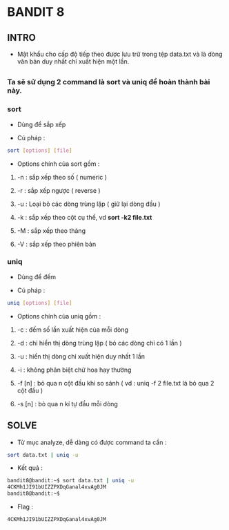 # BANDIT 8

## INTRO

- Mật khẩu cho cấp độ tiếp theo được lưu trữ trong tệp data.txt và là dòng văn bản duy nhất chỉ xuất hiện một lần.

## 

### Ta sẽ sử dụng 2 command là **sort** và **uniq** để hoàn thành bài này.

### sort 

- Dùng để sắp xếp

- Cú pháp :
```bash 
sort [options] [file]
```

- Options chính của sort gồm :

1. -n : sắp xếp theo số ( numeric )

2. -r : sắp xếp ngược ( reverse )

3. -u : Loại bỏ các dòng trùng lặp ( giữ lại dòng đầu )

4. -k : sắp xếp theo cột cụ thể, vd **sort -k2 file.txt**

5. -M : sắp xếp theo tháng 

6. -V : sắp xếp theo phiên bản

### uniq

- Dùng để đếm

- Cú pháp :
```bash
uniq [options] [file]
```
- Options chính của uniq gồm :

1. -c : đếm số lần xuất hiện của mỗi dòng

2. -d : chỉ hiển thị dòng trùng lặp ( bỏ các dòng chỉ có 1 lần )

3. -u : hiển thị dòng chỉ xuất hiện duy nhất 1 lần 

4. -i : không phân biệt chữ hoa hay thường 

5. -f [n] : bỏ qua n cột đầu khi so sánh ( vd : uniq -f 2 file.txt là bỏ qua 2 cột đầu )

6. -s [n] : bỏ qua n kí tự đầu mỗi dòng

## SOLVE 

- Từ mục analyze, dễ dàng có được command ta cần :
```bash
sort data.txt | uniq -u 
```

- Kết quả :
```bash 
bandit8@bandit:~$ sort data.txt | uniq -u
4CKMh1JI91bUIZZPXDqGanal4xvAg0JM
bandit8@bandit:~$
```
- Flag :
```
4CKMh1JI91bUIZZPXDqGanal4xvAg0JM
```